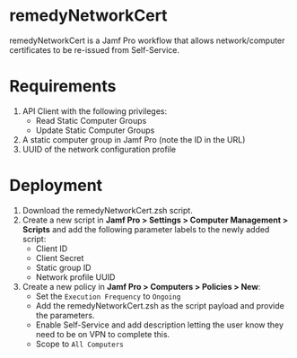 # remedyNetworkCert
remedyNetworkCert is a Jamf Pro workflow that allows network/computer certificates to be re-issued from Self-Service.

# Requirements
1. API Client with the following privileges:
    * Read Static Computer Groups
    * Update Static Computer Groups
2. A static computer group in Jamf Pro (note the ID in the URL)
3. UUID of the network configuration profile

# Deployment
1. Download the remedyNetworkCert.zsh script.
2. Create a new script in **Jamf Pro > Settings > Computer Management > Scripts** and add the following parameter labels to the newly added script:
    * Client ID
    * Client Secret
    * Static group ID
    * Network profile UUID
3. Create a new policy in **Jamf Pro > Computers > Policies > New**:
    * Set the `Execution Frequency` to `Ongoing`
    * Add the remedyNetworkCert.zsh as the script payload and provide the parameters.
    * Enable Self-Service and add description letting the user know they need to be on VPN to complete this.
    * Scope to `All Computers`
